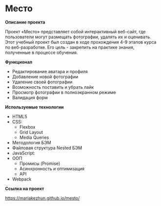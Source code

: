 # Место

**Описание проекта**

Проект «Место» представляет собой интерактивный веб-сайт, где пользователи могут размещать фотографии, удалять их и оценивать.
Этот учебный проект был создан в ходе прохождения 4-9 этапов курса по веб-разработке. Его цель - закрепить на практике знания, полученные в процессе обучения.

**Функционал**

- Редактирование аватара и профиля
- Добавление новой фотографии
- Удаление своей фотографии
- Возможность поставить и убрать лайк
- Просмотр фотографии в полноэкранном режиме
- Валидация форм


**Используемые технологии**

- HTML5
- CSS:
    - Flexbox
    - Grid Layout
    - Media Queries
- Методология БЭМ
- Файловая структура Nested БЭМ
- JavaScript:
- ООП
    - Промисы (Promise)
    - Асинхронность и оптимизация
    - API
- Webpack

**Ссылка на проект**

https://mariakezhun.github.io/mesto/